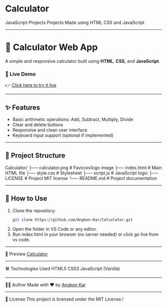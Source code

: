 # Calculator
JavaScript-Projects Projects
Made using HTML CSS and JavaScript

---

# 🧮 Calculator Web App

A simple and responsive calculator built using **HTML**, **CSS**, and **JavaScript**.

### 🔗 Live Demo
👉 [Click here to try it live](https://akkcalculator.netlify.app/)

---

## ✨ Features

- Basic arithmetic operations: Add, Subtract, Multiply, Divide
- Clear and delete buttons
- Responsive and clean user interface
- Keyboard input support (optional if implemented)

---

## 📁 Project Structure

Calculator/
├── calculator.png # Favicon/logo image
├── index.html # Main HTML file
├── style.css # Stylesheet
├── script.js # JavaScript logic
├── LICENSE # Project MIT license
└── README.md # Project documentation


---

## 🚀 How to Use

1. Clone the repository:
   ```bash
   git clone https://github.com/Angkon-Kar/Calculator.git
2. Open the folder in VS Code or any editor.
3. Run index.html in your browser (no server needed) or click go live from vs code.

---

📸 Preview
[Calculator](image.png)

---

🛠️ Technologies Used
HTML5
CSS3
JavaScript (Vanilla)

---

🧑‍💻 Author
Made with ❤️ by [Angkon Kar](https://github.com/Angkon-Kar)

---

📄 License
This project is licensed under the MIT License.!